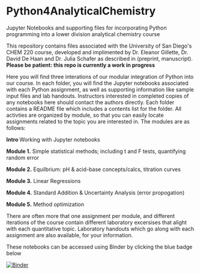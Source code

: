 # Python4AnalyticalChemistry
Jupyter Notebooks and supporting files for incorporating Python programming into a lower division analytical chemistry course

This repository contains files associated with the University of San Diego's CHEM 220 course, developed and implimented by Dr. Eleanor Gillette, Dr. David De Haan and Dr. Julia Schafer as described in (preprint, manuscript). <b> Please be patient: this repo is currently a work in progress </b>

Here you will find three interations of our modular integration of Python into our course. In each folder, you will find the Jupyter notebooks associated with each Python assignment, as well as supporting information like sample input files and lab handouts. Instructors interested in completed copies of any notebooks here should contact the authors directly. Each folder contains a README file which includes a contents list for the folder. All activties are organized by module, so that you can easily locate assignments related to the topic you are interested in. The modules are as follows:

<b> Intro </b>  Working with Jupyter notebooks

<b>Module 1.</b> Simple statistical methods; including t and F tests, quantifying random error

<b>Module 2.</b> Equilbrium: pH & acid-base concepts/calcs, titration curves

<b>Module 3.</b> Linear Regressions

<b>Module 4.</b> Standard Addition & Uncertainty Analysis (error propogation)

<b>Module 5.</b> Method optimization


There are often more that one assignment per module, and different iterations of the course contain different laboratory excersises that alight with each quantitative topic. Laboratory handouts which go along with each assignment are also available, for your information.






These notebooks can be accessed using Binder by clicking the blue badge below

[![Binder](https://mybinder.org/badge_logo.svg)](https://mybinder.org/v2/gh/egillette/Python4AnalyticalChemistry/HEAD)
